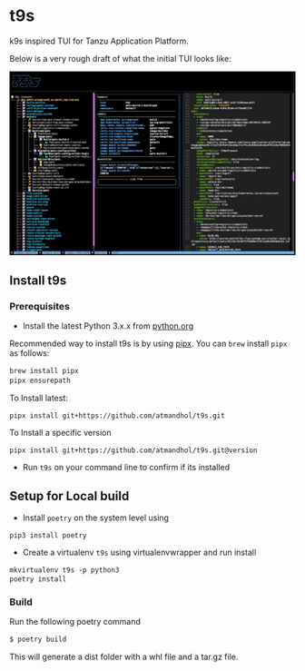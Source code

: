# t9s
k9s inspired TUI for Tanzu Application Platform.

Below is a very rough draft of what the initial TUI looks like:

![t9s](assets/ex.png)

## Install t9s
### Prerequisites
- Install the latest Python 3.x.x from [python.org](https://www.python.org/downloads/)

Recommended way to install t9s is by using [pipx](https://pypa.github.io/pipx/#install-pipx).
You can `brew` install `pipx` as follows:

```bash
brew install pipx
pipx ensurepath
```

To Install latest:
```
pipx install git+https://github.com/atmandhol/t9s.git
```

To Install a specific version
```
pipx install git+https://github.com/atmandhol/t9s.git@version
```

- Run `t9s` on your command line to confirm if its installed

## Setup for Local build

* Install `poetry` on the system level using 
```
pip3 install poetry
```
* Create a virtualenv `t9s` using virtualenvwrapper and run install
```
mkvirtualenv t9s -p python3
poetry install
```

### Build
Run the following poetry command
```bash
$ poetry build
```
This will generate a dist folder with a whl file and a tar.gz file.
